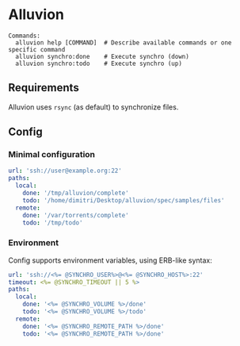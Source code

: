# Alluvion

```
Commands:
  alluvion help [COMMAND]  # Describe available commands or one specific command
  alluvion synchro:done    # Execute synchro (down)
  alluvion synchro:todo    # Execute synchro (up)
```

## Requirements

Alluvion uses ``rsync`` (as default) to synchronize files.

## Config

### Minimal configuration

```yaml
url: 'ssh://user@example.org:22'
paths:
  local:
    done: '/tmp/alluvion/complete'
    todo: '/home/dimitri/Desktop/alluvion/spec/samples/files'
  remote:
    done: '/var/torrents/complete'
    todo: '/tmp/todo'
```

### Environment

Config supports environment variables, using ERB-like syntax:

```yaml
url: 'ssh://<%= @SYNCHRO_USER%>@<%= @SYNCHRO_HOST%>:22'
timeout: <%= @SYNCHRO_TIMEOUT || 5 %>
paths:
  local:
    done: '<%= @SYNCHRO_VOLUME %>/done'
    todo: '<%= @SYNCHRO_VOLUME %>/todo'
  remote:
    done: '<%= @SYNCHRO_REMOTE_PATH %>/done'
    todo: '<%= @SYNCHRO_REMOTE_PATH %>/done'
```
